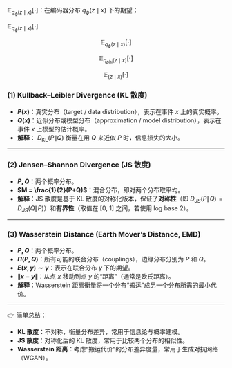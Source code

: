 $\mathbb{E}_{q_\phi(z \mid x)}[\cdot]$：在编码器分布 $q_\phi(z \mid x)$ 下的期望； 

$\mathbb{E}_{q_\phi(z \mid x)}[\cdot]$

$$
\mathbb{E}_{q_\phi(z \mid x)}[\cdot]
$$

$$
\mathbb{E}_{q_{phi}(z \mid x)}[\cdot]
$$

$$
\mathbb{E}_{(z \mid x)}[\cdot]
$$

### (1) Kullback–Leibler Divergence (KL 散度)

* **$P(x)$**：真实分布（target / data distribution），表示在事件 $x$ 上的真实概率。
* **$Q(x)$**：近似分布或模型分布（approximation / model distribution），表示在事件 $x$ 上模型的估计概率。
* **解释**： $D_{\mathrm{KL}}(P\|Q)$ 衡量在用 $Q$ 来近似 $P$ 时，信息损失的大小。

---

### (2) Jensen–Shannon Divergence (JS 散度)

* **$P, Q$**：两个概率分布。
* **$M = \frac{1}{2}(P+Q)$**：混合分布，即对两个分布取平均。
* **解释**：JS 散度是基于 KL 散度的对称化版本，保证了**对称性**（即 $D_{JS}(P\|Q) = D_{JS}(Q\|P)$）和**有界性**（取值在 \[0, 1] 之间，若使用 log base 2）。

---

### (3) Wasserstein Distance (Earth Mover’s Distance, EMD)

* **$P, Q$**：两个概率分布。
* **$\Pi(P, Q)$**：所有可能的联合分布（couplings），边缘分布分别为 $P$ 和 $Q$。
* **$E(x,y) \sim \gamma$**：表示在联合分布 $\gamma$ 下的期望。
* **$\|x-y\|$**：从点 $x$ 移动到点 $y$ 的“距离”（通常是欧氏距离）。
* **解释**：Wasserstein 距离衡量将一个分布“搬运”成另一个分布所需的最小代价。

---

👉 简单总结：

* **KL 散度**：不对称，衡量分布差异，常用于信息论与概率建模。
* **JS 散度**：对称化后的 KL 散度，常用于比较两个分布的相似性。
* **Wasserstein 距离**：考虑“搬运代价”的分布差异度量，常用于生成对抗网络（WGAN）。


